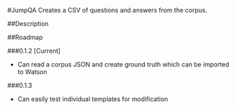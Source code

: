 #JumpQA
Creates a CSV of questions and answers from the corpus.

##Description

##Roadmap

###0.1.2 [Current]
- Can read a corpus JSON and create ground truth which can be imported to Watson

###0.1.3
- Can easily test individual templates for modification

